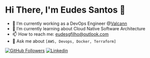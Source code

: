 # Hi There, I'm Eudes Santos 👋

- 🔭 I’m currently working as a DevOps Engineer @[Valcann](https://github.com/Valcann)
- 🌱 I’m currently learning about Cloud Native Software Architecture
- 📫 How to reach me: eudesgfilho@outlook.com
- 💬 Ask me about `[AWS, Devops, Docker, Terraform]`

[![GitHub Followers](https://img.shields.io/github/followers/eudesgsantos?style=flat&labelColor=0D0D0D&logo=Github&Color=white)](https://github.com/eudesgsantos)
[![Linkedin](https://img.shields.io/badge/-LinkedIn-060606?style=flat&labelColor=0D0D0D&logo=Linkedin&Color=white)](https://www.linkedin.com/in/eudesgsantos/)
